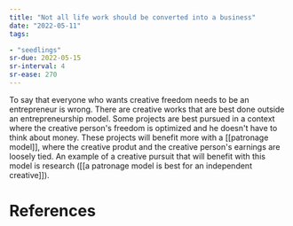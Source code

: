 ```yaml
---
title: "Not all life work should be converted into a business"
date: "2022-05-11"
tags:

- "seedlings"
sr-due: 2022-05-15
sr-interval: 4
sr-ease: 270
---
```


To say that everyone who wants creative freedom needs to be an entrepreneur is wrong. There are creative works that are best done outside an entrepreneurship model. Some projects are best pursued in a context where the creative person's freedom is optimized and he doesn't have to think about money. These projects will benefit more with a [[patronage model]], where the creative produt and the creative person's earnings are loosely tied. An example of a creative pursuit that will benefit with this model is research ([[a patronage model is best for an independent creative]]).

# References

